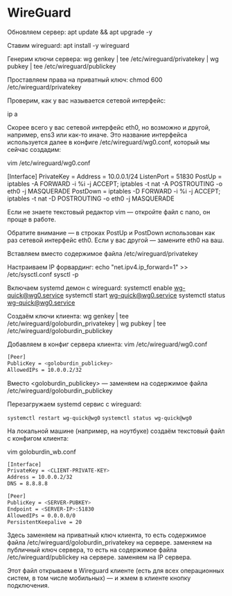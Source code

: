 # WireGuard

Обновляем сервер:
apt update && apt upgrade -y

Ставим wireguard:
apt install -y wireguard

Генерим ключи сервера:
wg genkey | tee /etc/wireguard/privatekey | wg pubkey | tee /etc/wireguard/publickey

Проставляем права на приватный ключ:
chmod 600 /etc/wireguard/privatekey

Проверим, как у вас называется сетевой интерфейс:

ip a

Скорее всего у вас сетевой интерфейс eth0, но возможно и другой, например, ens3 или как-то иначе. Это название интерфейса используется далее в конфиге /etc/wireguard/wg0.conf, который мы сейчас создадим:

vim /etc/wireguard/wg0.conf

[Interface]
PrivateKey = <privatekey>
Address = 10.0.0.1/24
ListenPort = 51830
PostUp = iptables -A FORWARD -i %i -j ACCEPT; iptables -t nat -A POSTROUTING -o eth0 -j MASQUERADE
PostDown = iptables -D FORWARD -i %i -j ACCEPT; iptables -t nat -D POSTROUTING -o eth0 -j MASQUERADE

Если не знаете текстовый редактор vim — откройте файл с nano, он проще в работе.

Обратите внимание — в строках PostUp и PostDown использован как раз сетевой интерфейс eth0. Если у вас другой — замените eth0 на ваш.

Вставляем вместо <privatekey> содержимое файла /etc/wireguard/privatekey

Настраиваем IP форвардинг:
echo "net.ipv4.ip_forward=1" >> /etc/sysctl.conf
sysctl -p

Включаем systemd демон с wireguard:
systemctl enable wg-quick@wg0.service
systemctl start wg-quick@wg0.service
systemctl status wg-quick@wg0.service

Создаём ключи клиента:
wg genkey | tee /etc/wireguard/goloburdin_privatekey | wg pubkey | tee /etc/wireguard/goloburdin_publickey

Добавляем в конфиг сервера клиента:
vim /etc/wireguard/wg0.conf
```sh
[Peer]
PublicKey = <goloburdin_publickey>
AllowedIPs = 10.0.0.2/32
```

Вместо <goloburdin_publickey>  — заменяем на содержимое файла /etc/wireguard/goloburdin_publickey

Перезагружаем systemd сервис с wireguard:

```systemctl restart wg-quick@wg0```
```systemctl status wg-quick@wg0```

На локальной машине (например, на ноутбуке) создаём текстовый файл с конфигом клиента:

vim goloburdin_wb.conf
```sh
[Interface]
PrivateKey = <CLIENT-PRIVATE-KEY>
Address = 10.0.0.2/32
DNS = 8.8.8.8

[Peer]
PublicKey = <SERVER-PUBKEY>
Endpoint = <SERVER-IP>:51830
AllowedIPs = 0.0.0.0/0
PersistentKeepalive = 20
```

Здесь <CLIENT-PRIVATE-KEY> заменяем на приватный ключ клиента, то есть содержимое файла /etc/wireguard/goloburdin_privatekey на сервере.  <SERVER-PUBKEY> заменяем на публичный ключ сервера, то есть на содержимое файла /etc/wireguard/publickey на сервере. <SERVER-IP> заменяем на IP сервера. 

Этот файл открываем в Wireguard клиенте (есть для всех операционных систем, в том числе мобильных) — и жмем в клиенте кнопку подключения.
